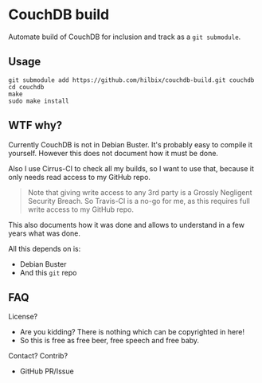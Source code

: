 # CouchDB build

Automate build of CouchDB for inclusion and track as a `git submodule`.

## Usage

	git submodule add https://github.com/hilbix/couchdb-build.git couchdb
	cd couchdb
	make
	sudo make install

## WTF why?

Currently CouchDB is not in Debian Buster. It's probably easy to compile it yourself.  However this does not document how it must be done.

Also I use Cirrus-CI to check all my builds, so I want to use that, because it only needs read access to my GitHub repo.

> Note that giving write access to any 3rd party is a Grossly Negligent Security Breach.
> So Travis-CI is a no-go for me, as this requires full write access to my GitHub repo.

This also documents how it was done and allows to understand in a few years what was done.

All this depends on is:

- Debian Buster
- And this `git` repo


## FAQ

License?

- Are you kidding?  There is nothing which can be copyrighted in here!
- So this is free as free beer, free speech and free baby.

Contact?  Contrib?

- GitHub PR/Issue

